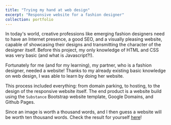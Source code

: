 ```yaml
---
title: "Trying my hand at web design"
excerpt: "Responsive website for a fashion designer"
collection: portfolio
---
```


In today's world, creative professions like emerging fashion designers need to have an Internet presence, a good SEO, and a visually pleasing website, capable of showcasing their designs and transmitting the character of the designer itself. Before this project, my only knowledge of HTML and CSS was very basic (and what is Javascript?!).

Fortunately for me (and for my learning), my partner, who is a fashion designer, needed a website! Thanks to my already existing basic knowledge on web design, I was able to learn by doing her website. 

This process included everything: from domain parking, to hosting, to the design of the responsive website itself. The end product is a website build using the `Substance` Bootstrap website template, Google Domains, and Github Pages.

Since an image is worth a thousand words, and I then guess a website will be worth ten thousand words. Check the result for yourself [here](www.carlacanadell.com)!
